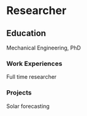 # Researcher

## Education
Mechanical Engineering, PhD

### Work Experiences
Full time researcher

### Projects
Solar forecasting
